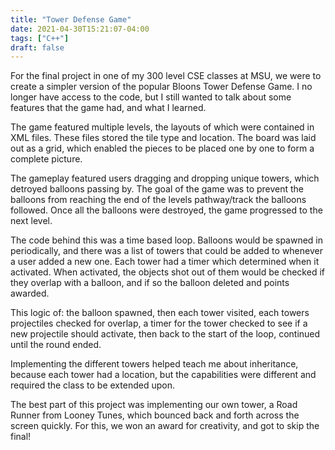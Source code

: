 ```yaml
---
title: "Tower Defense Game"
date: 2021-04-30T15:21:07-04:00
tags: ["C++"]
draft: false
---
```


For the final project in one of my 300 level CSE classes at MSU, we were to create a simpler version of the popular Bloons Tower Defense Game. I no longer have access to the code, but I still wanted to talk about some features that the game had, and what I learned.

The game featured multiple levels, the layouts of which were contained in XML files. These files stored the tile type and location. The board was laid out as a grid, which enabled the pieces to be placed one by one to form a complete picture.

The gameplay featured users dragging and dropping unique towers, which detroyed balloons passing by. The goal of the game was to prevent the balloons from reaching the end of the levels pathway/track the balloons followed. Once all the balloons were destroyed, the game progressed to the next level.

The code behind this was a time based loop. Balloons would be spawned in periodically, and there was a list of towers that could be added to whenever a user added a new one. Each tower had a timer which determined when it activated. When activated, the objects shot out of them would be checked if they overlap with a balloon, and if so the balloon deleted and points awarded.

This logic of: the balloon spawned, then each tower visited, each towers projectiles checked for overlap, a timer for the tower checked to see if a new projectile should activate, then back to the start of the loop, continued until the round ended.

Implementing the different towers helped teach me about inheritance, because each tower had a location, but the capabilities were different and required the class to be extended upon.

The best part of this project was implementing our own tower, a Road Runner from Looney Tunes, which bounced back and forth across the screen quickly. For this, we won an award for creativity, and got to skip the final!